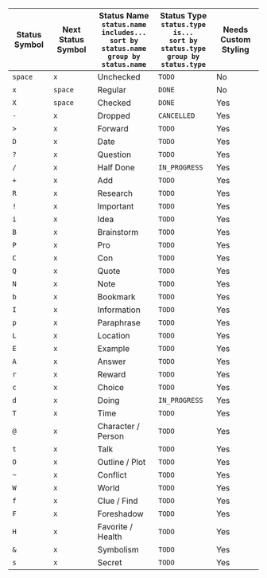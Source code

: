 <!-- placeholder to force blank line before included text -->

| Status Symbol | Next Status Symbol | Status Name<br>`status.name includes...`<br>`sort by status.name`<br>`group by status.name` | Status Type<br>`status.type is...`<br>`sort by status.type`<br>`group by status.type` | Needs Custom Styling |
| ----- | ----- | ----- | ----- | ----- |
| `space` | `x` | Unchecked | `TODO` | No |
| `x` | `space` | Regular | `DONE` | No |
| `X` | `space` | Checked | `DONE` | Yes |
| `-` | `x` | Dropped | `CANCELLED` | Yes |
| `>` | `x` | Forward | `TODO` | Yes |
| `D` | `x` | Date | `TODO` | Yes |
| `?` | `x` | Question | `TODO` | Yes |
| `/` | `x` | Half Done | `IN_PROGRESS` | Yes |
| `+` | `x` | Add | `TODO` | Yes |
| `R` | `x` | Research | `TODO` | Yes |
| `!` | `x` | Important | `TODO` | Yes |
| `i` | `x` | Idea | `TODO` | Yes |
| `B` | `x` | Brainstorm | `TODO` | Yes |
| `P` | `x` | Pro | `TODO` | Yes |
| `C` | `x` | Con | `TODO` | Yes |
| `Q` | `x` | Quote | `TODO` | Yes |
| `N` | `x` | Note | `TODO` | Yes |
| `b` | `x` | Bookmark | `TODO` | Yes |
| `I` | `x` | Information | `TODO` | Yes |
| `p` | `x` | Paraphrase | `TODO` | Yes |
| `L` | `x` | Location | `TODO` | Yes |
| `E` | `x` | Example | `TODO` | Yes |
| `A` | `x` | Answer | `TODO` | Yes |
| `r` | `x` | Reward | `TODO` | Yes |
| `c` | `x` | Choice | `TODO` | Yes |
| `d` | `x` | Doing | `IN_PROGRESS` | Yes |
| `T` | `x` | Time | `TODO` | Yes |
| `@` | `x` | Character / Person | `TODO` | Yes |
| `t` | `x` | Talk | `TODO` | Yes |
| `O` | `x` | Outline / Plot | `TODO` | Yes |
| `~` | `x` | Conflict | `TODO` | Yes |
| `W` | `x` | World | `TODO` | Yes |
| `f` | `x` | Clue / Find | `TODO` | Yes |
| `F` | `x` | Foreshadow | `TODO` | Yes |
| `H` | `x` | Favorite / Health | `TODO` | Yes |
| `&` | `x` | Symbolism | `TODO` | Yes |
| `s` | `x` | Secret | `TODO` | Yes |


<!-- placeholder to force blank line after included text -->
